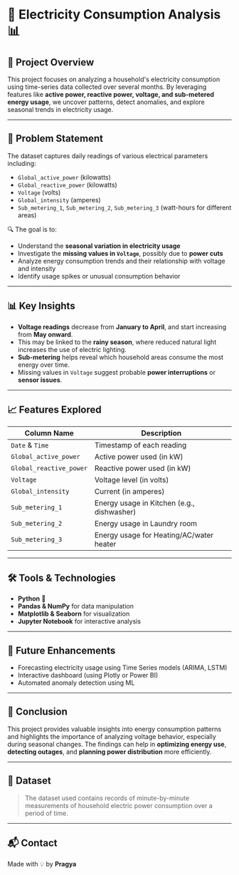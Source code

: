 # 🔌 Electricity Consumption Analysis 📊

## 📁 Project Overview

This project focuses on analyzing a household's electricity consumption using time-series data collected over several months. By leveraging features like **active power, reactive power, voltage, and sub-metered energy usage**, we uncover patterns, detect anomalies, and explore seasonal trends in electricity usage.

---

## 🧠 Problem Statement

The dataset captures daily readings of various electrical parameters including:
- `Global_active_power` (kilowatts)
- `Global_reactive_power` (kilowatts)
- `Voltage` (volts)
- `Global_intensity` (amperes)
- `Sub_metering_1`, `Sub_metering_2`, `Sub_metering_3` (watt-hours for different areas)

🔍 The goal is to:
- Understand the **seasonal variation in electricity usage**
- Investigate the **missing values in `Voltage`**, possibly due to **power cuts**
- Analyze energy consumption trends and their relationship with voltage and intensity
- Identify usage spikes or unusual consumption behavior

---

## 📊 Key Insights

- **Voltage readings** decrease from **January to April**, and start increasing from **May onward**.
- This may be linked to the **rainy season**, where reduced natural light increases the use of electric lighting.
- **Sub-metering** helps reveal which household areas consume the most energy over time.
- Missing values in `Voltage` suggest probable **power interruptions** or **sensor issues**.

---

## 📈 Features Explored

| Column Name            | Description                                     |
|------------------------|-------------------------------------------------|
| `Date` & `Time`        | Timestamp of each reading                       |
| `Global_active_power`  | Active power used (in kW)                       |
| `Global_reactive_power`| Reactive power used (in kW)                     |
| `Voltage`              | Voltage level (in volts)                        |
| `Global_intensity`     | Current (in amperes)                            |
| `Sub_metering_1`       | Energy usage in Kitchen (e.g., dishwasher)      |
| `Sub_metering_2`       | Energy usage in Laundry room                    |
| `Sub_metering_3`       | Energy usage for Heating/AC/water heater       |

---

## 🛠️ Tools & Technologies

- **Python** 🐍
- **Pandas & NumPy** for data manipulation
- **Matplotlib & Seaborn** for visualization
- **Jupyter Notebook** for interactive analysis

---

## 📅 Future Enhancements

- Forecasting electricity usage using Time Series models (ARIMA, LSTM)
- Interactive dashboard (using Plotly or Power BI)
- Automated anomaly detection using ML

---

## 📌 Conclusion

This project provides valuable insights into energy consumption patterns and highlights the importance of analyzing voltage behavior, especially during seasonal changes. The findings can help in **optimizing energy use**, **detecting outages**, and **planning power distribution** more efficiently.

---

## 📎 Dataset

> The dataset used contains records of minute-by-minute measurements of household electric power consumption over a period of time.

---

## 📬 Contact

Made with 💡 by **Pragya**  
